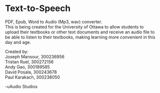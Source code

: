 # Text-to-Speech
PDF, Epub, Word to Audio (Mp3, wav) converter.  
This is being created for the University of Ottawa to allow students to upload their textbooks or other text documents and receive an audio file to be able to listen to their textbooks, making learning more convenient in this day and age.  
  
Created by:  
Joseph Mansour, 300236956  
Tristan Ruel, 300272156  
Andy Gao, 300189585  
David Posala, 300243678  
Paul Karakach, 300238050  
  
-uAudio Studios


